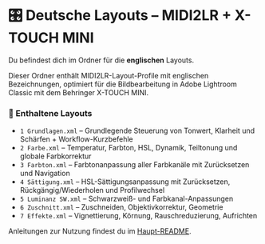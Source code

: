 # 🎛️ Deutsche Layouts – MIDI2LR + X-TOUCH MINI

Du befindest dich im Ordner für die **englischen** Layouts.

Dieser Ordner enthält MIDI2LR-Layout-Profile mit englischen Bezeichnungen, optimiert für die Bildbearbeitung in Adobe Lightroom Classic mit dem Behringer X-TOUCH MINI.

### 📄 Enthaltene Layouts

* `1 Grundlagen.xml` – Grundlegende Steuerung von Tonwert, Klarheit und Schärfen + Workflow-Kurzbefehle
* `2 Farbe.xml` – Temperatur, Farbton, HSL, Dynamik, Teiltonung und globale Farbkorrektur
* `3 Farbton.xml` – Farbtonanpassung aller Farbkanäle mit Zurücksetzen und Navigation
* `4 Sättigung.xml` – HSL-Sättigungsanpassung mit Zurücksetzen, Rückgängig/Wiederholen und Profilwechsel
* `5 Luminanz SW.xml` – Schwarzweiß- und Farbkanal-Anpassungen
* `6 Zuschnitt.xml` – Zuschneiden, Objektivkorrektur, Geometrie
* `7 Effekte.xml` – Vignettierung, Körnung, Rauschreduzierung, Aufrichten

Anleitungen zur Nutzung findest du im [Haupt-README](../README.md).

